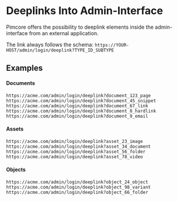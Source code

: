 # Deeplinks Into Admin-Interface 

Pimcore offers the possibility to deeplink elements inside the admin-interface from an external application. 
  
The link always follows the schema: `https://YOUR-HOST/admin/login/deeplink?TYPE_ID_SUBTYPE` 

## Examples 

#### Documents 
```text
https://acme.com/admin/login/deeplink?document_123_page 
https://acme.com/admin/login/deeplink?document_45_snippet 
https://acme.com/admin/login/deeplink?document_67_link 
https://acme.com/admin/login/deeplink?document_8_hardlink 
https://acme.com/admin/login/deeplink?document_9_email 
```

#### Assets 
```text
https://acme.com/admin/login/deeplink?asset_23_image 
https://acme.com/admin/login/deeplink?asset_34_document
https://acme.com/admin/login/deeplink?asset_56_folder
https://acme.com/admin/login/deeplink?asset_78_video
```

#### Objects 
```text
https://acme.com/admin/login/deeplink?object_24_object 
https://acme.com/admin/login/deeplink?object_98_variant 
https://acme.com/admin/login/deeplink?object_66_folder
```

